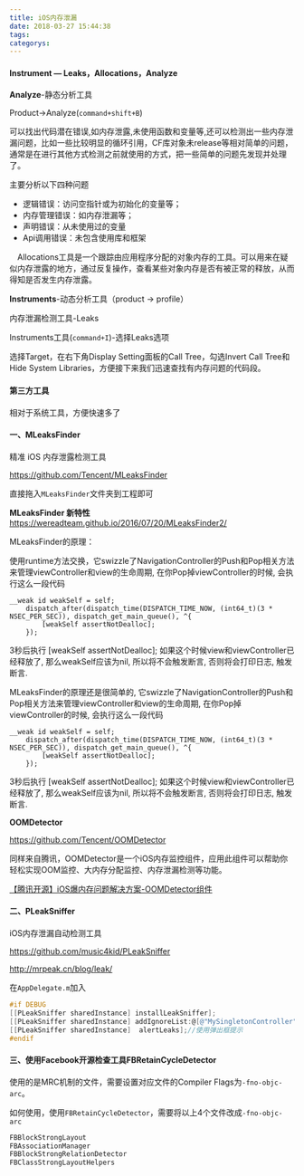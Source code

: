 ```yaml
---
title: iOS内存泄漏
date: 2018-03-27 15:44:38
tags:
categorys:
---
```




#### Instrument — Leaks，Allocations，Analyze

**Analyze**-静态分析工具

Product->Analyze(`command+shift+B`)

可以找出代码潜在错误,如内存泄露,未使用函数和变量等,还可以检测出一些内存泄漏问题，比如一些比较明显的循环引用，CF库对象未release等相对简单的问题，通常是在进行其他方式检测之前就使用的方式，把一些简单的问题先发现并处理了。

主要分析以下四种问题

- 逻辑错误：访问空指针或为初始化的变量等；
- 内存管理错误：如内存泄漏等；
- 声明错误：从未使用过的变量
- Api调用错误：未包含使用库和框架

 Allocations工具是一个跟踪由应用程序分配的对象内存的工具。可以用来在疑似内存泄露的地方，通过反复操作，查看某些对象内存是否有被正常的释放，从而得知是否发生内存泄露。

**Instruments**-动态分析工具（product -> profile）

内存泄漏检测工具-Leaks

Instruments工具(`command+I`)-选择Leaks选项

选择Target，在右下角Display Setting面板的Call Tree，勾选Invert Call Tree和Hide System Libraries，方便接下来我们迅速查找有内存问题的代码段。



#### 第三方工具

相对于系统工具，方便快速多了

#### 一、MLeaksFinder

精准 iOS 内存泄露检测工具

<https://github.com/Tencent/MLeaksFinder>

直接拖入`MLeaksFinder`文件夹到工程即可

**MLeaksFinder 新特性** <https://wereadteam.github.io/2016/07/20/MLeaksFinder2/>

MLeaksFinder的原理：

使用runtime方法交换，它swizzle了NavigationController的Push和Pop相关方法来管理viewController和view的生命周期, 在你Pop掉viewController的时候, 会执行这么一段代码

```
__weak id weakSelf = self;
    dispatch_after(dispatch_time(DISPATCH_TIME_NOW, (int64_t)(3 * NSEC_PER_SEC)), dispatch_get_main_queue(), ^{
        [weakSelf assertNotDealloc];
    });

```

3秒后执行 [weakSelf assertNotDealloc]; 如果这个时候view和viewController已经释放了, 那么weakSelf应该为nil, 所以将不会触发断言, 否则将会打印日志, 触发断言.

MLeaksFinder的原理还是很简单的, 它swizzle了NavigationController的Push和Pop相关方法来管理viewController和view的生命周期, 在你Pop掉viewController的时候, 会执行这么一段代码

```
__weak id weakSelf = self;
    dispatch_after(dispatch_time(DISPATCH_TIME_NOW, (int64_t)(3 * NSEC_PER_SEC)), dispatch_get_main_queue(), ^{
        [weakSelf assertNotDealloc];
    });

```

3秒后执行 [weakSelf assertNotDealloc]; 如果这个时候view和viewController已经释放了, 那么weakSelf应该为nil, 所以将不会触发断言, 否则将会打印日志, 触发断言.

**OOMDetector**

https://github.com/Tencent/OOMDetector

同样来自腾讯，OOMDetector是一个iOS内存监控组件，应用此组件可以帮助你轻松实现OOM监控、大内存分配监控、内存泄漏检测等功能。

[【腾讯开源】iOS爆内存问题解决方案-OOMDetector组件](https://juejin.im/post/5a58f1a76fb9a01cab283392)



#### 二、PLeakSniffer

iOS内存泄漏自动检测工具

<https://github.com/music4kid/PLeakSniffer>

<http://mrpeak.cn/blog/leak/>



在`AppDelegate.m`加入

```objectivec
#if DEBUG
[[PLeakSniffer sharedInstance] installLeakSniffer];
[[PLeakSniffer sharedInstance] addIgnoreList:@[@"MySingletonController"]];//需要忽略的文件
[[PLeakSniffer sharedInstance]  alertLeaks];//使用弹出框提示
#endif
```

#### 三、使用Facebook开源检查工具FBRetainCycleDetector

使用的是MRC机制的文件，需要设置对应文件的Compiler Flags为`-fno-objc-arc`。

如何使用，使用`FBRetainCycleDetector`，需要将以上4个文件改成`-fno-objc-arc`

```objectivec
FBBlockStrongLayout
FBAssociationManager
FBBlockStrongRelationDetector
FBClassStrongLayoutHelpers
```











